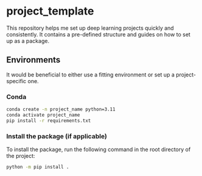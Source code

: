 # project_template
This repository helps me set up deep learning projects quickly and consistently. It contains a pre-defined structure and guides on how to set up as a package.

## Environments

It would be beneficial to either use a fitting environment or set up a project-specific one.

### Conda

```bash
conda create -n project_name python=3.11
conda activate project_name
pip install -r requirements.txt
```

### Install the package (if applicable)

To install the package, run the following command in the root directory of the project:

```bash
python -m pip install .
```